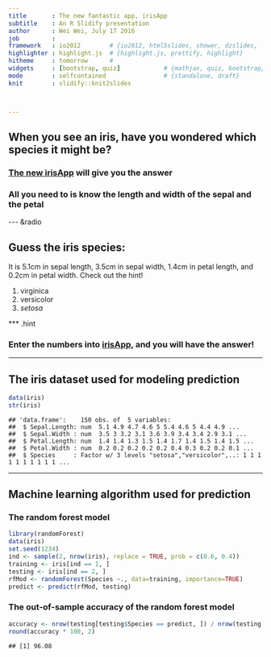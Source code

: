 ```yaml
---
title       : The new fantastic app, irisApp
subtitle    : An R Slidify presentation
author      : Wei Wei, July 17 2016
job         : 
framework   : io2012        # {io2012, html5slides, shower, dzslides, ...}
highlighter : highlight.js  # {highlight.js, prettify, highlight}
hitheme     : tomorrow      # 
widgets     : [bootstrap, quiz]            # {mathjax, quiz, bootstrap}
mode        : selfcontained                # {standalone, draft}
knit        : slidify::knit2slides



---
```


## When you see an iris, have you wondered which species it might be?

### [The new irisApp][1] will give you the answer


### All you need to is know the length and width of the sepal and the petal

[1]: https://alexindata.shinyapps.io/irisApp/ "The new irisApp"

--- &radio

## Guess the iris species:

It is 5.1cm in sepal length, 3.5cm in sepal width, 1.4cm in petal length, and 0.2cm
in petal width. Check out the hint!

1. virginica
2. versicolor
3. _setosa_

*** .hint
### Enter the numbers into [irisApp][2], and you will have the answer!

[2]: https://alexindata.shinyapps.io/irisApp/ "irisApp"

---

## The iris dataset used for modeling prediction


```r
data(iris)
str(iris)
```

```
## 'data.frame':	150 obs. of  5 variables:
##  $ Sepal.Length: num  5.1 4.9 4.7 4.6 5 5.4 4.6 5 4.4 4.9 ...
##  $ Sepal.Width : num  3.5 3 3.2 3.1 3.6 3.9 3.4 3.4 2.9 3.1 ...
##  $ Petal.Length: num  1.4 1.4 1.3 1.5 1.4 1.7 1.4 1.5 1.4 1.5 ...
##  $ Petal.Width : num  0.2 0.2 0.2 0.2 0.2 0.4 0.3 0.2 0.2 0.1 ...
##  $ Species     : Factor w/ 3 levels "setosa","versicolor",..: 1 1 1 1 1 1 1 1 1 1 ...
```


---

## Machine learning algorithm used for prediction

### The random forest model


```r
library(randomForest)
data(iris)
set.seed(1234)
ind <- sample(2, nrow(iris), replace = TRUE, prob = c(0.6, 0.4))
training <- iris[ind == 1, ]
testing <- iris[ind == 2, ]
rfMod <- randomForest(Species ~., data=training, importance=TRUE)
predict <- predict(rfMod, testing)
```

### The out-of-sample accuracy of the random forest model 


```r
accuracy <- nrow(testing[testing$Species == predict, ]) / nrow(testing)
round(accuracy * 100, 2)
```

```
## [1] 96.08
```





